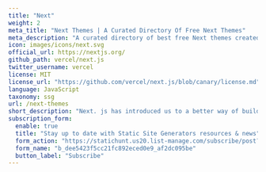 ```yaml
---
title: "Next"
weight: 2
meta_title: "Next Themes | A Curated Directory Of Free Next Themes"
meta_description: "A curated directory of best free Next themes created by independent web designers & developers that are open source, MIT licensed & available for free to download."
icon: images/icons/next.svg
official_url: https://nextjs.org/
github_path: vercel/next.js
twitter_username: vercel
license: MIT
license_url: "https://github.com/vercel/next.js/blob/canary/license.md"
language: JavaScript
taxonomy: ssg
url: /next-themes
short_description: "Next. js has introduced us to a better way of building static-generated websites with more dynamic performance. SSG describes the process of building websites that render at build time."
subscription_form:
  enable: true
  title: "Stay up to date with Static Site Generators resources & news"
  form_action: "https://statichunt.us20.list-manage.com/subscribe/post?u=dee5423f5cc21fc892eced0e9&amp;id=af2dc095be"
  form_name: "b_dee5423f5cc21fc892eced0e9_af2dc095be"
  button_label: "Subscribe"
---
```

